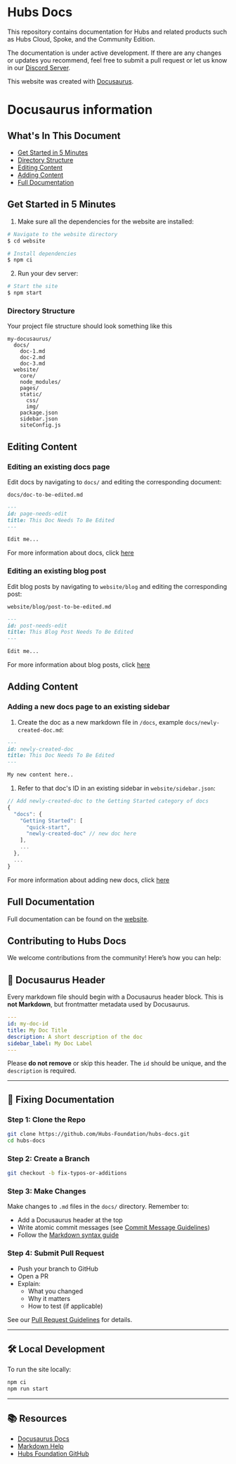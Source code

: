 # Hubs Docs

This repository contains documentation for Hubs and related products such as Hubs Cloud, Spoke, and the Community Edition.

The documentation is under active development. If there are any changes or updates you recommend, feel free to submit a pull request or let us know in our [Discord Server](https://discord.gg/wHmY4nd).

This website was created with [Docusaurus](https://docusaurus.io/).

# Docusaurus information
## What's In This Document

* [Get Started in 5 Minutes](#get-started-in-5-minutes)
* [Directory Structure](#directory-structure)
* [Editing Content](#editing-content)
* [Adding Content](#adding-content)
* [Full Documentation](#full-documentation)

## Get Started in 5 Minutes

1. Make sure all the dependencies for the website are installed:

```sh
# Navigate to the website directory
$ cd website

# Install dependencies
$ npm ci
```
2. Run your dev server:

```sh
# Start the site
$ npm start
```

### Directory Structure

Your project file structure should look something like this

```
my-docusaurus/
  docs/
    doc-1.md
    doc-2.md
    doc-3.md
  website/
    core/
    node_modules/
    pages/
    static/
      css/
      img/
    package.json
    sidebar.json
    siteConfig.js
```

## Editing Content

### Editing an existing docs page

Edit docs by navigating to `docs/` and editing the corresponding document:

`docs/doc-to-be-edited.md`

```markdown
---
id: page-needs-edit
title: This Doc Needs To Be Edited
---

Edit me...
```

For more information about docs, click [here](https://docusaurus.io/docs/en/navigation)

### Editing an existing blog post

Edit blog posts by navigating to `website/blog` and editing the corresponding post:

`website/blog/post-to-be-edited.md`
```markdown
---
id: post-needs-edit
title: This Blog Post Needs To Be Edited
---

Edit me...
```

For more information about blog posts, click [here](https://docusaurus.io/docs/en/adding-blog)

## Adding Content

### Adding a new docs page to an existing sidebar

1. Create the doc as a new markdown file in `/docs`, example `docs/newly-created-doc.md`:

```md
---
id: newly-created-doc
title: This Doc Needs To Be Edited
---

My new content here..
```

1. Refer to that doc's ID in an existing sidebar in `website/sidebar.json`:

```javascript
// Add newly-created-doc to the Getting Started category of docs
{
  "docs": {
    "Getting Started": [
      "quick-start",
      "newly-created-doc" // new doc here
    ],
    ...
  },
  ...
}
```

For more information about adding new docs, click [here](https://docusaurus.io/docs/en/navigation)

## Full Documentation

Full documentation can be found on the [website](https://docusaurus.io/).

## Contributing to Hubs Docs

We welcome contributions from the community! Here’s how you can help:

## 📄 Docusaurus Header

Every markdown file should begin with a Docusaurus header block. This is **not Markdown**, but frontmatter metadata used by Docusaurus.

```yaml
---
id: my-doc-id
title: My Doc Title
description: A short description of the doc
sidebar_label: My Doc Label
---
```

Please **do not remove** or skip this header. The `id` should be unique, and the `description` is required.

---

## 📝 Fixing Documentation

### Step 1: Clone the Repo

```bash
git clone https://github.com/Hubs-Foundation/hubs-docs.git
cd hubs-docs
```

### Step 2: Create a Branch

```bash
git checkout -b fix-typos-or-additions
```

### Step 3: Make Changes

Make changes to `.md` files in the `docs/` directory. Remember to:

- Add a Docusaurus header at the top
- Write atomic commit messages (see [Commit Message Guidelines](https://github.com/Hubs-Foundation/policies-procedures-guidelines-public/blob/main/commit-message-guidelines.md))
- Follow the [Markdown syntax guide](https://commonmark.org/help/)

### Step 4: Submit Pull Request

- Push your branch to GitHub
- Open a PR
- Explain:
  - What you changed
  - Why it matters
  - How to test (if applicable)

See our [Pull Request Guidelines](https://github.com/Hubs-Foundation/policies-procedures-guidelines-public/blob/main/pull-request-guidelines.md) for details.

---

## 🛠 Local Development

To run the site locally:

```bash
npm ci
npm run start
```

---

## 📚 Resources

- [Docusaurus Docs](https://docusaurus.io/docs)
- [Markdown Help](https://commonmark.org/help/)
- [Hubs Foundation GitHub](https://github.com/Hubs-Foundation)

